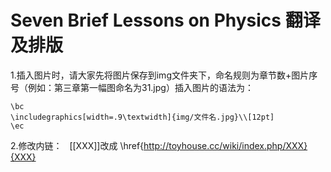 # Seven Brief Lessons on Physics 翻译及排版
1.插入图片时，请大家先将图片保存到img文件夹下，命名规则为章节数+图片序号（例如：第三章第一幅图命名为31.jpg）插入图片的语法为：
	
	\bc
	\includegraphics[width=.9\textwidth]{img/文件名.jpg}\\[12pt]
	\ec
2.修改内链：
   [[XXX]]改成
   \href{http://toyhouse.cc/wiki/index.php/XXX}{XXX}
